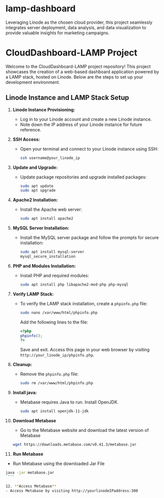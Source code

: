 # lamp-dashboard
Leveraging Linode as the chosen cloud provider, this project seamlessly integrates server deployment, data analysis, and data visualization to provide valuable insights for marketing campaigns.

# CloudDashboard-LAMP Project

Welcome to the CloudDashboard-LAMP project repository! This project showcases the creation of a web-based dashboard application powered by a LAMP stack, hosted on Linode. Below are the steps to set up your development environment.

## Linode Instance and LAMP Stack Setup

1. **Linode Instance Provisioning:**
   - Log in to your Linode account and create a new Linode instance.
   - Note down the IP address of your Linode instance for future reference.

2. **SSH Access:**
   - Open your terminal and connect to your Linode instance using SSH:
     ```bash
     ssh username@your_linode_ip
     ```

3. **Update and Upgrade:**
   - Update package repositories and upgrade installed packages:
     ```bash
     sudo apt update
     sudo apt upgrade
     ```

4. **Apache2 Installation:**
   - Install the Apache web server:
     ```bash
     sudo apt install apache2
     ```

5. **MySQL Server Installation:**
   - Install the MySQL server package and follow the prompts for secure installation:
     ```bash
     sudo apt install mysql-server
     mysql_secure_installation
     ```

6. **PHP and Modules Installation:**
   - Install PHP and required modules:
     ```bash
     sudo apt install php libapache2-mod-php php-mysql
     ```

7. **Verify LAMP Stack:**
   - To verify the LAMP stack installation, create a `phpinfo.php` file:
     ```bash
     sudo nano /var/www/html/phpinfo.php
     ```
     Add the following lines to the file:
     ```php
     <?php
     phpinfo();
     ?>
     ```
     Save and exit. Access this page in your web browser by visiting `http://your_linode_ip/phpinfo.php`.

8. **Cleanup:**
   - Remove the `phpinfo.php` file:
     ```bash
     sudo rm /var/www/html/phpinfo.php
     ```

9. **Install java:**
   - Metabase requires Java to run. Install OpenJDK.
     ```bash
     sudo apt install openjdk-11-jdk
     ```

10. **Download Metabase**
    - Go to the Metabase website and download the latest version of Metabase
    ```bash
    wget https://downloads.metabase.com/v0.41.3/metabase.jar
    ```

11. **Run Metabase**
   - Run Metabase using the downloaded Jar File

   ```bash
   java -jar metabase.jar
    ```

12. **Access Metabase**
   - Access Metabase by visiting http://yourlinodeIPaddress:300



